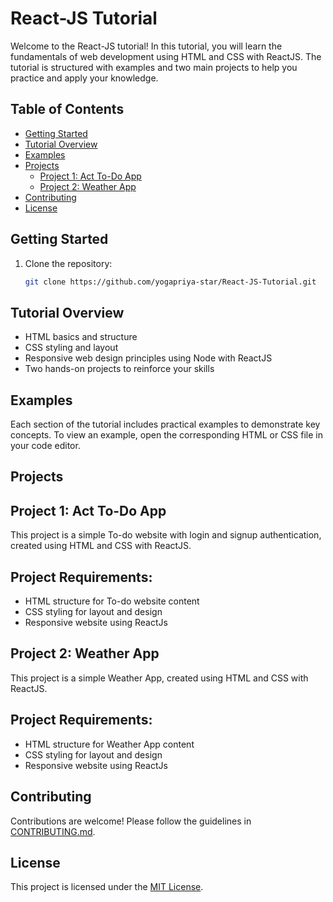 # React-JS Tutorial

Welcome to the React-JS tutorial! In this tutorial, you will learn the fundamentals of web development using HTML and CSS with ReactJS. The tutorial is structured with examples and two main projects to help you practice and apply your knowledge.

## Table of Contents
- [Getting Started](#getting-started)
- [Tutorial Overview](#tutorial-overview)
- [Examples](#examples)
- [Projects](#projects)
  - [Project 1: Act To-Do App](#project-1-Act-To-Do-App)
  - [Project 2: Weather App](#project-2-Weather-App)
- [Contributing](#contributing)
- [License](#license)

## Getting Started

1. Clone the repository:
   ```bash
   git clone https://github.com/yogapriya-star/React-JS-Tutorial.git


## Tutorial Overview

- HTML basics and structure
- CSS styling and layout
- Responsive web design principles using Node with ReactJS
- Two hands-on projects to reinforce your skills

## Examples

Each section of the tutorial includes practical examples to demonstrate key concepts. To view an example, open the corresponding HTML or CSS file in your code editor.

## Projects

## Project 1: Act To-Do App

This project is a simple To-do website with login and signup authentication, created using HTML and CSS with ReactJS.

## Project Requirements:

- HTML structure for To-do website content
- CSS styling for layout and design
- Responsive website using ReactJs
  
## Project 2: Weather App

This project is a simple Weather App, created using HTML and CSS with ReactJS.

## Project Requirements:

- HTML structure for Weather App content
- CSS styling for layout and design
- Responsive website using ReactJs

## Contributing
Contributions are welcome! Please follow the guidelines in [CONTRIBUTING.md](CONTRIBUTING.md).

## License
This project is licensed under the [MIT License](LICENSE).
